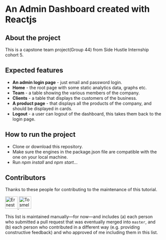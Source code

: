 # An Admin Dashboard created with Reactjs

## About the project

This is a capstone team project(Group 44) from Side Hustle Internship cohort 5.

## Expected features

- **An admin login page** - just email and password login.
- **Home** - the root page with some static analytics data, graphs etc.
- **Team** - a table showing the various members of the company.
- **Clients** - a table that displays the customers of the business.
- **A product page** - that displays all the products of the company, and should be displayed in cards.
- **Logout** - a user can logout of the dashboard, this takes them back to the login page.

## How to run the project

- Clone or download this repository.
- Make sure the engines in the package.json file are compatible with the one on your local machine.
- Run _npm install_ and _npm start_...

## Contributors

Thanks to these people for contributing to the maintenance of this tutorial.

<!--

Template:
---------

<a href="https://github.com/____" target="_blank" title="____">
  <img src="https://github.com/____.png?size=40" height="40" width="40" alt="____" />
</a>

Instructions:
-------------

1. Copy the template and paste it below.
2. Replace the four "____" strings with the contributor's GitHub username.

Note: I specified the avatars using HTML because, when I did so using Markdown,
      only the _custom_ avatars appeared at the size I specified via the URL
      (e.g. 40px squared, for `https://github.com/gitname.png?size=40`);
      the GitHub-generated avatars seemed to ignore the size parameter and,
      instead, appear at their full size (approximately 420px squared).
      By using HTML, I can force _both_ types to appear at 40px squared.

-->

<a href="https://github.com/Ernest2026" target="_blank" title="Ernesto">
  <img src="https://github.com/ernest2026.png?size=40" height="40" width="40" alt="Ernesto" />
</a>

<a href="https://github.com/Tosmel2" target="_blank" title="Tosmel">
  <img src="https://avatars.githubusercontent.com/u/84603888?v=4" height="40" width="40" alt="Tosmel" />
</a>

This list is maintained manually—for now—and includes (a) each person who submitted a pull request that was eventually merged into `master`, and (b) each person who contributed in a different way (e.g. providing constructive feedback) and who approved of me including them in this list.
